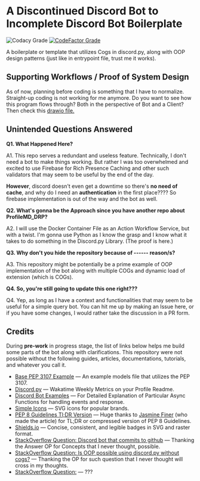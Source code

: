 # A Discontinued Discord Bot to Incomplete Discord Bot Boilerplate

![Codacy Grade](https://img.shields.io/codacy/grade/d2da8866a48145be8c330a9056b35743?label=Codacy%20Code%20Quality&logo=codacy)
[![CodeFactor Grade](https://img.shields.io/codefactor/grade/github/CodexLink/dquerybotboilerplate?label=CodeFactor%20Code%20Quality&logo=codefactor)](https://www.codefactor.io/repository/github/codexlink/dquerybotboilerplate)

A boilerplate or template that utilizes Cogs in discord.py, along with OOP design patterns (just like in entrypoint file, trust me it works).


## Supporting Workflows / Proof of System Design

As of now, planning before coding is something that I have to normalize. Straight-up coding is not working for me anymore. Do you want to see how this program flows through? Both in the perspective of Bot and a Client? Then check this [drawio file.](https://drive.google.com/file/d/1ll6P6rstc5iTfRrKagBThs9yJgqGc9Wa/view?usp=sharing)

## Unintended Questions Answered

**Q1. What Happened Here?**

A1. This repo serves a redundant and useless feature. Technically, I don't need a bot to make things working. But rather I was too overwhelmed and excited to use Firebase for Rich Presence Caching and other such validators that may seem to be useful by the end of the day.

**However**, discord doesn't even get a downtime so there's **no need of cache**, and why do I need an **authentication** in the first place???? So firebase implementation is out of the way and the bot as well.

**Q2. What's gonna be the Approach since you have another repo about ProfileMD_DRP?**

A2. I will use the Docker Container File as an Action Workflow Service, but with a twist. I'm gonna use Python as I know the grasp and I know what it takes to do something in the Discord.py Library. (The proof is here.)

**Q3. Why don't you hide the repository because of ------ reason/s?**

A3. This repository might be potentially be a prime example of OOP implementation of the bot along with multiple COGs and dynamic load of extension (which is COGs).

**Q4. So, you're still going to update this one right???**

Q4. Yep, as long as I have a context and functionalities that may seem to be useful for a simple query bot. You can hit me up by making an Issue here, or if you have some changes, I would rather take the discussion in a PR form.

## Credits

During **pre-work** in progress stage, the list of links below helps me build some parts of the bot along with clarifications. This repository were not possible without the following guides, articles, documentations, tutorials, and whatever you call it.

* [Base PEP 3107 Example](https://github.com/ActivityWatch/aw-core/blob/master/aw_core/models.py) — An example models file that utilizes the PEP 3107.
* [Discord.py](https://github.com/athul/waka-readme) — Wakatime Weekly Metrics on your Profile Readme.
* [Discord Bot Examples](https://github.com/GreatTaku/Discord-Bot-Examples) — For Detailed Explanation of Particular Async Functions for handling events and response.
* [Simple Icons](https://simpleicons.org/) — SVG icons for popular brands.
* [PEP 8 Guidelines Tl;DR Version](https://realpython.com/python-pep8/#naming-conventions) — Huge thanks to [Jasmine Finer](https://github.com/jasminefiner) (who made the article) for TL;DR or compressed version of PEP 8 Guidelines.
* [Shields.io](https://shields.io/) — Concise, consistent, and legible badges in SVG and raster format.
* [StackOverflow Question: Discord bot that commits to github](https://stackoverflow.com/questions/61025429/discord-bot-that-commits-to-github) — Thanking the Answer OP for Concepts that I never thought, possible.
* [StackOverflow Question: Is OOP possible using discord.py without cogs?](https://stackoverflow.com/questions/63403758/is-oop-possible-using-discord-py-without-cogs) — Thanking the  OP for such question that I never thought will cross in my thoughts.
* [StackOverflow Question:](https://stackoverflow.com/questions/50981060/i-cant-add-commands-to-my-discord-bot-with-discord-py) — ???